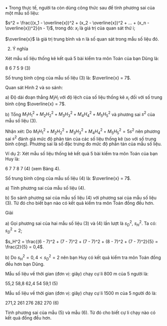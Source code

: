 • Trong thực tế, người ta còn dùng công thức sau để tính phương sai của một mẫu số liệu:

$s^2 = \frac{(x_1 - \overline{x})^2 + (x_2 - \overline{x})^2 + ... + (x_n - \overline{x})^2}{n - 1}$, trong đó: $x_i$ là giá trị của quan sát thứ i;

$\overline{x}$ là giá trị trung bình và n là số quan sát trong mẫu số liệu đó.

2. Ý nghĩa

Xét mẫu số liệu thống kê kết quả 5 bài kiểm tra môn Toán của bạn Dũng là:

8 6 7 5 9 (3)

Số trung bình cộng của mẫu số liệu (3) là: $\overline{x} = 7$.

Quan sát Hình 2 và so sánh:

a) Độ dài đoạn thẳng $M_iH_i$ với độ lệch của số liệu thống kê $x_i$ đối với số trung bình cộng $\overline{x} = 7$.

b) Tổng $M_1H_1^2 + M_2H_2^2 + M_3H_3^2 + M_4H_4^2 + M_5H_5^2$ và phương sai $s^2$ của mẫu số liệu (3).

Nhận xét: Do $M_1H_1^2 + M_2H_2^2 + M_3H_3^2 + M_4H_4^2 + M_5H_5^2 = 5s^2$ nên phương sai $s^2$ đánh giá mức độ phân tán của các số liệu thống kê (so với số trung bình cộng). Phương sai là số đặc trưng đo mức độ phân tán của mẫu số liệu.

Ví dụ 2: Xét mẫu số liệu thống kê kết quả 5 bài kiểm tra môn Toán của bạn Huy là:

6 7 7 8 7 (4) (xem Bảng 4).

Số trung bình cộng của mẫu số liệu (4) là: $\overline{x} = 7$.

a) Tính phương sai của mẫu số liệu (4).

b) So sánh phương sai của mẫu số liệu (4) với phương sai của mẫu số liệu (3). Từ đó cho biết bạn nào có kết quả kiểm tra môn Toán đồng đều hơn.

Giải

a) Gọi phương sai của hai mẫu số liệu (3) và (4) lần lượt là $s_D^2$, $s_H^2$. Ta có: $s_D^2 = 2$;

$s_H^2 = \frac{(6 - 7)^2 + (7 - 7)^2 + (7 - 7)^2 + (8 - 7)^2 + (7 - 7)^2}{5} = \frac{2}{5} = 0,4$.

b) Do $s_H^2 = 0,4 < s_D^2 = 2$ nên bạn Huy có kết quả kiểm tra môn Toán đồng đều hơn bạn Dũng.

Mẫu số liệu về thời gian (đơn vị: giây) chạy cự li 800 m của 5 người là:

55,2 58,8 62,4 54 59,1 (5)

Mẫu số liệu về thời gian (đơn vị: giây) chạy cự li 1500 m của 5 người đó là:

271,2 261 276 282 270 (6)

Tính phương sai của mẫu (5) và mẫu (6). Từ đó cho biết cự li chạy nào có kết quả đồng đều hơn.